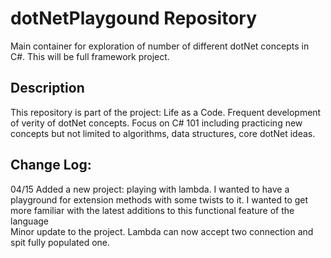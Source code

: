 # dotNetPlaygound Repository
Main container for exploration of number of different dotNet concepts in C#. This will be full framework project.

## Description
This repository is part of the project: Life as a Code. 
Frequent development of verity of dotNet concepts.
Focus on C# 101 including practicing new concepts but not limited to 
algorithms, data structures, core dotNet ideas.

## Change Log:
04/15 Added a new project: playing with lambda. I wanted to have a playground for extension methods with some twists to it.
I wanted to get more familiar with the latest additions to this functional feature of the language  
Minor update to the project. Lambda can now accept two connection and spit fully populated one.
